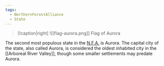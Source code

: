 ```yaml
---
tags:
  - NorthernForestAlliance
  - State
---
```

> [!caption|right]
> ![[flag-aurora.png]]
> Flag of Aurora

The second most populous state in the [N.F.A.](Northern%20Forest%20Alliance.md) is Aurora. The capital city of the state, also called Aurora, is considered the oldest inhabited city in the [[Arboreal River Valley]], though some smaller settlements may predate Aurora.